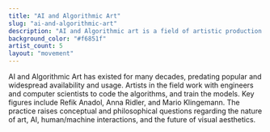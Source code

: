 ```yaml
---
title: "AI and Algorithmic Art"
slug: "ai-and-algorithmic-art"
description: "AI and Algorithmic art is a field of artistic production that utilizes artificial intelligence (AI) algorithms, machine learning, and generative processes to create artworks."
background_color: "#f6851f"
artist_count: 5
layout: "movement"
---
```


AI and Algorithmic Art has existed for many decades, predating popular and widespread availability and usage. Artists in the field work with engineers and computer scientists to code the algorithms, and train the models. Key figures include Refik Anadol, Anna Ridler, and Mario Klingemann. The practice raises conceptual and philosophical questions regarding the nature of art, AI, human/machine interactions, and the future of visual aesthetics.

